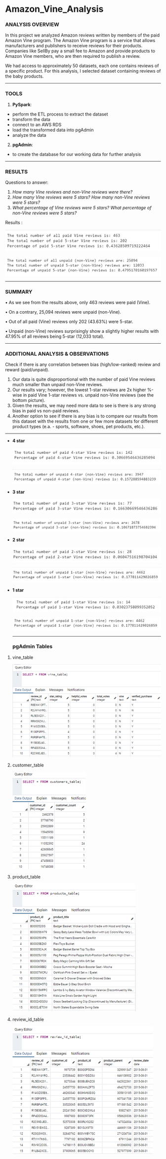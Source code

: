# Amazon_Vine_Analysis



### ANALYSIS OVERVIEW

In this project we analyzed Amazon reviews written by members of the paid Amazon Vine program. The Amazon Vine program is a service that allows manufacturers and publishers to receive reviews for their products. Companies like SellBy pay a small fee to Amazon and provide products to Amazon Vine members, who are then required to publish a review.


We had access to approximately 50 datasets, each one contains reviews of a specific product. For this analysis, I selected dataset containing reviews of the baby products.

[](https://s3.amazonaws.com/amazon-reviews-pds/tsv/amazon_reviews_us_Baby_v1_00.tsv.gz)

________________


### TOOLS


1.	**PySpark**:
* perform the ETL process to extract the dataset
* transform the data
* connect to an AWS RDS
* load the transformed data into pgAdmin
* analyze the data

2.	**pgAdmin**: 
* to create the database for our working data for further analysis

________________________

### RESULTS

Questions to answer:

1.	*How many Vine reviews and non-Vine reviews were there?* 
2.	*How many Vine reviews were 5 stars? How many non-Vine reviews were 5 stars?*
3.	*What percentage of Vine reviews were 5 stars? What percentage of non-Vine reviews were 5 stars?*


Results :


![](https://github.com/jojobear2020/Amazon_Vine_Analysis/blob/main/images/paid_vine_reviews_summary.PNG)


![](https://github.com/jojobear2020/Amazon_Vine_Analysis/blob/main/images/unpaid_vine_reviews_summary.PNG)

____________


### SUMMARY

•	As we see from the results above, only 463 reviews were paid (Vine).

•	On a contrary, 25,094 reviews were unpaid (non-Vine).

•	Out of all paid (Vine) reviews only 202 (43.63%) were 5-star.

•	Unpaid (non-Vine) reviews surprisingly show a slightly higher results with 47.95% of all reviews being 5-star (12,033 total).

____________


### ADDITIONAL ANALYSIS & OBSERVATIONS

Check if there is any correlation between bias (high/low-ranked) review and reward (paid/unpaid).

1.  Our data is quite disproportional with the number of paid Vine reviews much smaller than unpaid non-Vine reviews.
2. Our results vary; however, the lowest 1-star reviews are 2x higher %-wise in paid Vine 1-star reviews vs. unpaid non-Vine reviews (see the bottom picture).
3. Given the results, we may need more data to see is there is any strong bias in paid vs non-paid reviews. 
4. Another option to see if there is any bias is to compare our results from this dataset with the results from one or few more datasets for different product types (e.a. - sports, software, shoes, pet products, etc.).


________________________


* **4 star**

    ![4 star Vine](https://github.com/jojobear2020/Amazon_Vine_Analysis/blob/main/images/paid_vine_reviews_summary_4star.PNG)

    ![4 star non-Vine](https://github.com/jojobear2020/Amazon_Vine_Analysis/blob/main/images/unpaid_vine_reviews_summary_4star.PNG)



* **3 star**

    ![3 star Vine](https://github.com/jojobear2020/Amazon_Vine_Analysis/blob/main/images/paid_vine_reviews_summary_3star.PNG)

    ![3 star non-Vine](https://github.com/jojobear2020/Amazon_Vine_Analysis/blob/main/images/unpaid_vine_reviews_summary_3star.PNG)



* **2 star**

    ![2 star Vine](https://github.com/jojobear2020/Amazon_Vine_Analysis/blob/main/images/paid_vine_reviews_summary_2star.PNG)

    ![2 star non-Vine](https://github.com/jojobear2020/Amazon_Vine_Analysis/blob/main/images/unpaid_vine_reviews_summary_2star.PNG)



* **1 star**

    ![1 star Vine](https://github.com/jojobear2020/Amazon_Vine_Analysis/blob/main/images/paid_vine_reviews_summary_1star.PNG)

    ![1 star non-Vine](https://github.com/jojobear2020/Amazon_Vine_Analysis/blob/main/images/unpaid_vine_reviews_summary_1star.PNG)
    
    ____________________________
    
    
    ### pgAdmin Tables
    
 1. vine_table
    
     ![vine_table](https://github.com/jojobear2020/Amazon_Vine_Analysis/blob/main/images/vine_table_detail.PNG)
     
     
 2. customer_table
    
    
    ![customer_table](https://github.com/jojobear2020/Amazon_Vine_Analysis/blob/main/images/customers_table_detail.PNG)
    
    
 3. product_table
    
    
    ![products_table](https://github.com/jojobear2020/Amazon_Vine_Analysis/blob/main/images/products_table_detail.png)
    
 
 4. review_id_table  
 
    ![review_id_table](https://github.com/jojobear2020/Amazon_Vine_Analysis/blob/main/images/review_id_table_detail.png)
